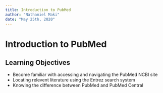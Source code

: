 ```yaml
---
title: Introduction to PubMed
author: "Nathaniel Maki"
date: "May 25th, 2020"
---
```

# Introduction to PubMed

## Learning Objectives
* Become familiar with accessing and navigating the PubMed NCBI site
* Locating relevent literature using the Entrez search system
* Knowing the difference between PubMed and PubMed Central

## 
